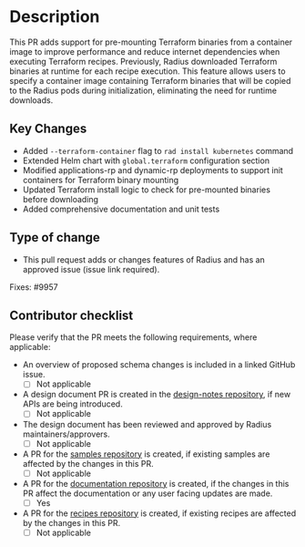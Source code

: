 # Description

This PR adds support for pre-mounting Terraform binaries from a container image to improve performance and reduce internet dependencies when executing Terraform recipes. Previously, Radius downloaded Terraform binaries at runtime for each recipe execution. This feature allows users to specify a container image containing Terraform binaries that will be copied to the Radius pods during initialization, eliminating the need for runtime downloads.

## Key Changes

- Added `--terraform-container` flag to `rad install kubernetes` command
- Extended Helm chart with `global.terraform` configuration section
- Modified applications-rp and dynamic-rp deployments to support init containers for Terraform binary mounting
- Updated Terraform install logic to check for pre-mounted binaries before downloading
- Added comprehensive documentation and unit tests

## Type of change

- This pull request adds or changes features of Radius and has an approved issue (issue link required).

Fixes: #9957

## Contributor checklist
Please verify that the PR meets the following requirements, where applicable:

- An overview of proposed schema changes is included in a linked GitHub issue.
    - [ ] Not applicable <!-- TaskRadio schema -->
- A design document PR is created in the [design-notes repository](https://github.com/radius-project/design-notes/), if new APIs are being introduced.
    - [ ] Not applicable <!-- TaskRadio design-pr -->
- The design document has been reviewed and approved by Radius maintainers/approvers.
    - [ ] Not applicable <!-- TaskRadio design-review -->
- A PR for the [samples repository](https://github.com/radius-project/samples) is created, if existing samples are affected by the changes in this PR.
    - [ ] Not applicable <!-- TaskRadio samples-pr -->
- A PR for the [documentation repository](https://github.com/radius-project/docs) is created, if the changes in this PR affect the documentation or any user facing updates are made.
    - [ ] Yes <!-- TaskRadio docs-pr -->
- A PR for the [recipes repository](https://github.com/radius-project/recipes) is created, if existing recipes are affected by the changes in this PR.
    - [ ] Not applicable <!-- TaskRadio recipes-pr -->
